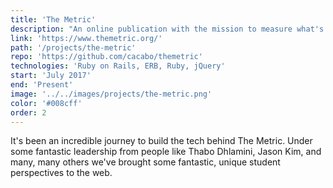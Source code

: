 ```yaml
---
title: 'The Metric'
description: "An online publication with the mission to measure what's happening around the world through your voice."
link: 'https://www.themetric.org/'
path: '/projects/the-metric'
repo: 'https://github.com/cacabo/themetric'
technologies: 'Ruby on Rails, ERB, Ruby, jQuery'
start: 'July 2017'
end: 'Present'
image: '../../images/projects/the-metric.png'
color: '#008cff'
order: 2
---
```


It's been an incredible journey to build the tech behind The Metric. Under some fantastic leadership from people like Thabo Dhlamini, Jason Kim, and many, many others we've brought some fantastic, unique student perspectives to the web.
